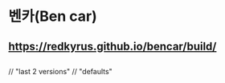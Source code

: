 # 벤카(Ben car)
## https://redkyrus.github.io/bencar/build/

## 



// "last 2 versions"
// "defaults"
